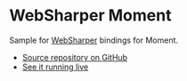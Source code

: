 # WebSharper Moment

Sample for [WebSharper](https://websharper.com) bindings for Moment.

* [Source repository on GitHub](https://github.com/websharper-samples/Moment)
* [See it running live](https://websharper-samples.github.io/Moment)
